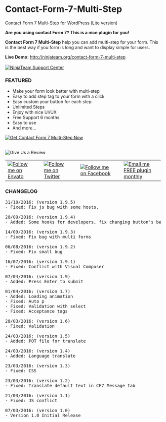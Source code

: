 # Contact-Form-7-Multi-Step
Contact Form 7 Multi-Step for WordPress (Lite version)

<strong>Are you using contact Form 7? This is a nice plugin for you!</strong>

<p><strong>Contact Form 7 Multi-Step</strong> help you can add multi-step for your form. This is the best way if you form is long and want to display simple for users.</p>

<strong>Live Demo:</strong> http://ninjateam.org/contact-form-7-multi-step
<br><br>
<a href="https://ninja.ticksy.com/"><img src="https://ninjateam.org/demo/data/support.png" alt="NinjaTeam Support Center"></a>

<h3>FEATURED</h3>
<ul>
<li>Make your form look better with multi-step</li>
<li>Easy to add step tag to your form with a click</li>
<li>Easy custom your button for each step</li>
<li>Unlimited Steps</li>
<li>Enjoy with nice UI/UX</li>
<li>Free Support 6 months</li>
<li>Easy to use</li>
<li>And more...</li>
</ul>

<a href="http://codecanyon.net/item/contact-form-7-multistep/15232990?license=regular&open_purchase_for_item_id=15232990&purchasable=source&ref=NinjaTeam"><img src="http://demo.ninjateam.org/data/notify-me/get-it-now-btn.png" alt="Get Contact Form 7 Multi-Step Now"></a><br><br>

<img src="http://demo.ninjateam.org/ninja-admin-role/data/review.png" alt="Give Us a Review"><br>

<table>
<tr>
<td>
<a href="http://codecanyon.net/user/NinjaTeam/follow"><img src="http://demo.ninjateam.org/data/follow-me-on-envato.png" alt="Follow me on Envato"></a>
</td>

<td>  </td>

<td>
<a href="https://twitter.com/NinjaTeamWP"><img src="http://demo.ninjateam.org/data/follow-me-on-twitter.png" alt="Follow me on Twitter"></a>
</td>

<td>  </td>

<td>
<a href="https://www.facebook.com/ninjateam.org/"><img src="http://demo.ninjateam.org/data/follow-me-on-facebook.png" alt="Follow me on Facebook"></a>
</td>

<td>  </td>

<td>
<a href="http://ninjateam.org/email-me-free-plugin-monthly"><img src="http://demo.ninjateam.org/data/email-me-free-plugin.png" alt="Email me FREE plugin monthly"></a>
</td>
</tr>
</table>

<h3 id="item-description__changelog">CHANGELOG</h3>

<pre>
31/10/2016: (version 1.9.5)
- Fixed: Fix js bug with some hosts.

20/09/2016: (version 1.9.4)
- Added: Some hooks for developers, fix changing button's background color.

14/09/2016: (version 1.9.3)
- Fixed: Fix bug with multi forms

06/08/2016: (version 1.9.2)
- Fixed: Fix small bug

16/07/2016: (version 1.9.1)
- Fixed: Conflict with Visual Composer

07/04/2016: (version 1.9)
- Added: Press Enter to submit

01/04/2016: (version 1.7)
- Added: Loading animation
- Fixed: Auto p
- Fixed: Validation with select
- Fixed: Acceptance tags

28/03/2016: (version 1.6)
- Fixed: Validation

24/03/2016: (version 1.5)
- Added: POT file for translate

24/03/2016: (version 1.4)
- Added: Language translate

23/03/2016: (version 1.3)
- Fixed: CSS

23/03/2016: (version 1.2)
- Fixed: Translate default text in CF7 Message tab

21/03/2016: (version 1.1)
- Fixed: JS conflict

07/03/2016: (version 1.0)
- Version 1.0 Initial Release
</pre>
